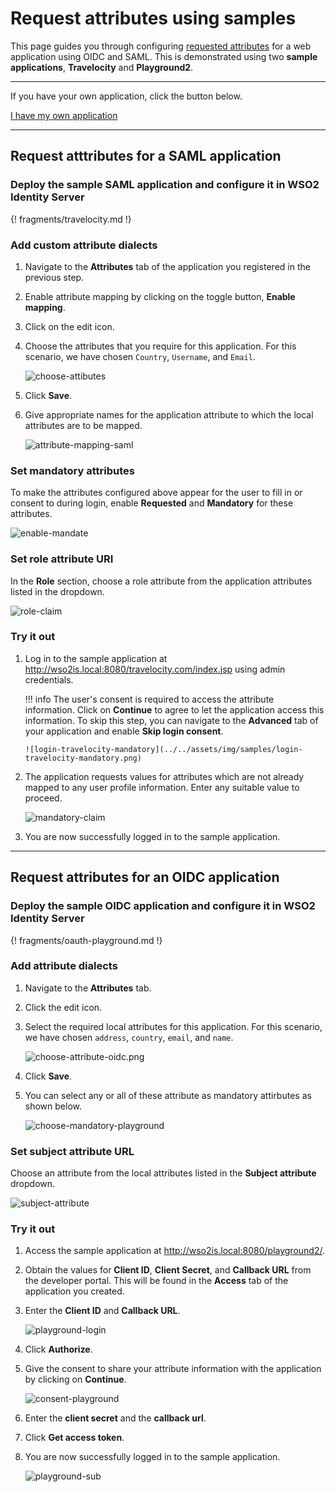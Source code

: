 
# Request attributes using samples

This page guides you through configuring [requested attributes](insertlink) for a web application using OIDC and SAML. 
This is demonstrated using two **sample applications**, **Travelocity** and **Playground2**.

----
If you have your own application, click the button below.

<a class="samplebtn_a" href="../../../guides/login/request-app-claims"   rel="nofollow noopener">I have my own application</a>

----

## Request atttributes for a SAML application

### Deploy the sample SAML application and configure it in WSO2 Identity Server

{! fragments/travelocity.md !}

### Add custom attribute dialects

1.  Navigate to the **Attributes** tab of the application you registered in the previous step. 

2.  Enable attribute mapping by clicking on the toggle button, **Enable mapping**. 

3.  Click on the edit icon. 

4.  Choose the attributes that you require for this application. For this scenario, we have chosen `Country`, `Username`, and `Email`. 

    ![choose-attibutes](../../assets/img/samples/choose-attributes.png)

5.  Click **Save**. 

6.  Give appropriate names for the application attribute to which the local attributes are to be mapped. 

    ![attribute-mapping-saml](../../assets/img/samples/attribute-mapping-saml.png)

### Set mandatory attributes

To make the attributes configured above appear for the user to fill in or consent to during login, enable **Requested** and **Mandatory** for these attributes.  

![enable-mandate](../../assets/img/samples/enable-mandate.png)

### Set role attribute URI 

In the **Role** section, choose a role attribute from the application attributes listed in the dropdown. 

![role-claim](../../assets/img/samples/role-claim.png)

### Try it out 

1.  Log in to the sample application at <http://wso2is.local:8080/travelocity.com/index.jsp> using admin credentials. 

    !!! info 
        The user's consent is required to access the attribute information. Click on **Continue** to agree to let the application access this information. To skip this step, you can navigate to the **Advanced** tab of your application and enable **Skip login consent**.

        ![login-travelocity-mandatory](../../assets/img/samples/login-travelocity-mandatory.png)

2.  The application requests values for attributes which are not already mapped to any user profile information. Enter any suitable value to proceed. 

    ![mandatory-claim](../../assets/img/samples/mandatory-claim.png)

3. You are now successfully logged in to the sample application. 

---

## Request attributes for an OIDC application

### Deploy the sample OIDC application and configure it in WSO2 Identity Server

{! fragments/oauth-playground.md !}

### Add attribute dialects 

1.  Navigate to the **Attributes** tab. 

2.  Click the edit icon. 

3.  Select the required local attributes for this application. For this scenario, we have chosen `address`, `country`, `email`, and `name`. 

    ![choose-attribute-oidc.png](../../assets/img/samples/choose-attribute-oidc.png)

4.  Click **Save**. 

5.  You can select any or all of these attribute as mandatory attirbutes as shown below. 

    ![choose-mandatory-playground](../../assets/img/samples/choose-mandatory-playground.png)

### Set subject attribute URL 

Choose an attribute from the local attributes listed in the **Subject attribute** dropdown. 

![subject-attribute](../../assets/img/samples/subject-attribute.png)

### Try it out

1.  Access the sample application at <http://wso2is.local:8080/playground2/>.  

2.  Obtain the values for **Client ID**, **Client Secret**, and **Callback URL** from the developer portal. This will be found in the **Access** tab of the application you created. 

3.  Enter the **Client ID** and **Callback URL**.

    ![playground-login](../../assets/img/samples/playground-login.png)

4.  Click **Authorize**. 

5.  Give the consent to share your attribute information with the application by clicking on **Continue**. 

    ![consent-playground](../../assets/img/samples/consent-playground.png)

6.  Enter the **client secret** and the **callback url**. 

7.  Click **Get access token**. 

8.  You are now successfully logged in to the sample application. 

    ![playground-sub](../../assets/img/samples/playground-sub.png)